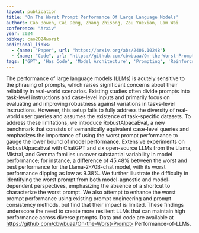 ```yaml
---
layout: publication
title: 'On The Worst Prompt Performance Of Large Language Models'
authors: Cao Bowen, Cai Deng, Zhang Zhisong, Zou Yuexian, Lam Wai
conference: "Arxiv"
year: 2024
bibkey: cao2024worst
additional_links:
  - {name: "Paper", url: "https://arxiv.org/abs/2406.10248"}
  - {name: "Code", url: "https://github.com/cbwbuaa/On-the-Worst-Prompt-"}
tags: ['GPT', 'Has Code', 'Model Architecture', 'Prompting', 'Reinforcement Learning', 'Security']
---
```

The performance of large language models (LLMs) is acutely sensitive to the phrasing of prompts, which raises significant concerns about their reliability in real-world scenarios. Existing studies often divide prompts into task-level instructions and case-level inputs and primarily focus on evaluating and improving robustness against variations in tasks-level instructions. However, this setup fails to fully address the diversity of real-world user queries and assumes the existence of task-specific datasets. To address these limitations, we introduce RobustAlpacaEval, a new benchmark that consists of semantically equivalent case-level queries and emphasizes the importance of using the worst prompt performance to gauge the lower bound of model performance. Extensive experiments on RobustAlpacaEval with ChatGPT and six open-source LLMs from the Llama, Mistral, and Gemma families uncover substantial variability in model performance; for instance, a difference of 45.48&#37; between the worst and best performance for the Llama-2-70B-chat model, with its worst performance dipping as low as 9.38&#37;. We further illustrate the difficulty in identifying the worst prompt from both model-agnostic and model-dependent perspectives, emphasizing the absence of a shortcut to characterize the worst prompt. We also attempt to enhance the worst prompt performance using existing prompt engineering and prompt consistency methods, but find that their impact is limited. These findings underscore the need to create more resilient LLMs that can maintain high performance across diverse prompts. Data and code are available at https://github.com/cbwbuaa/On-the-Worst-Prompt- Performance-of-LLMs.
